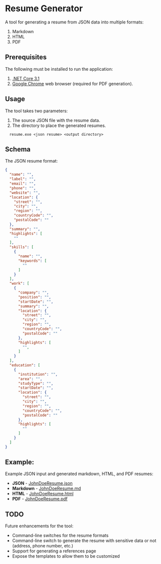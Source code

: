 # Resume Generator

A tool for generating a resume from JSON data into multiple formats:

1. Markdown
2. HTML
3. PDF

## Prerequisites

The following must be installed to run the application:

1. [.NET Core 3.1](https://dotnet.microsoft.com/download/dotnet-core/3.1)
2. [Google Chrome](https://www.google.com/chrome/) web browser (required for PDF generation).

## Usage

The tool takes two parameters:

1. The source JSON file with the resume data.
2. The directory to place the generated resumes.

```shell
  resume.exe <json resume> <output directory>
```

## Schema

The JSON resume format:

```json
{
  "name": "",
  "label": "",
  "email": "",
  "phone": "",
  "website": "",
  "location": {
    "street": "",
    "city": "",
    "region": "",
    "countryCode": "",
    "postalCode": ""
  },
  "summary": "",
  "highlights": [
    ""
  ],
  "skills": [
    {
      "name": "",
      "keywords": [
        ""
      ]
    }
  ],
  "work": [
    {
      "company": "",
      "position": "",
      "startDate": "",
      "summary": "",
      "location": {
        "street": "",
        "city": "",
        "region": "",
        "countryCode": "",
        "postalCode": ""
      },
      "highlights": [
        "",
      ]
    }
  ],
  "education": [
    {
      "institution": "",
      "area": "",
      "studyType": "",
      "startDate": "",
      "location": {
        "street": "",
        "city": "",
        "region": "",
        "countryCode": "",
        "postalCode": ""
      },
      "highlights": [
        ""
      ]
    }
  ]
}
```

## Example:

Example JSON input and generated markdown, HTML, and PDF resumes:

- **JSON** - [JohnDoeResume.json](Example/JohnDoeResume.json)
- **Markdown** - [JohnDoeResume.md](Example/JohnDoeResume.md)
- **HTML** - [JohnDoeResume.html](Example/JohnDoeResume.html)
- **PDF** - [JohnDoeResume.pdf](Example/JohnDoeResume.pdf)

## TODO

Future enhancements for the tool:

- Command-line switches for the resume formats
- Command-line switch to generate the resume with sensitive data or not (address, phone number, etc.)
- Support for generating a references page
- Expose the templates to allow them to be customized
